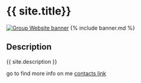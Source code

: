 # {{ site.title}}

[![Group Website banner](./image/site_banner.png)](https://metahofzicht.github.io/oefening-website-GitHub)
{% include banner.md %}
## Description
{{ site.description }}

go to find more info on me [contacts link](contact.md)
